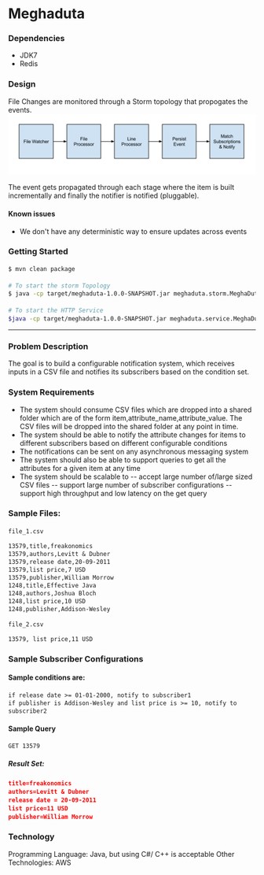 # Meghaduta

### Dependencies
- JDK7
- Redis

### Design
File Changes are monitored through a Storm topology that propogates the events. 
![Meghaduta Storm Topology](https://raw.githubusercontent.com/ashwanthkumar/meghaduta/master/docs/storm_topology.png)

The event gets propagated through each stage where the item is built incrementally and finally the notifier is notified (pluggable).

#### Known issues
- We don't have any deterministic way to ensure updates across events

### Getting Started
```bash
$ mvn clean package

# To start the storm Topology
$ java -cp target/meghaduta-1.0.0-SNAPSHOT.jar meghaduta.storm.MeghaDutaTopology

# To start the HTTP Service
$java -cp target/meghaduta-1.0.0-SNAPSHOT.jar meghaduta.service.MeghaDutaService -server
```

<hr />

### Problem Description
The goal is to build a configurable notification system, which receives inputs in a CSV file and notifies its subscribers based on the condition set.

### System Requirements

- The system should consume CSV files which are dropped into a shared folder which are of the form item,attribute_name,attribute_value. The CSV files will be dropped into the shared folder at any point in time.
- The system should be able to notify the attribute changes for items to different subscribers based on different configurable conditions
- The notifications can be sent on any asynchronous messaging system
- The system should also be able to support queries to get all the attributes for a given item at any time
- The system should be scalable to
-- accept large number of/large sized CSV files
-- support large number of subscriber configurations
-- support high throughput and low latency on the get query

### Sample Files:

`file_1.csv`

```csv
13579,title,freakonomics
13579,authors,Levitt & Dubner
13579,release date,20-09-2011
13579,list price,7 USD
13579,publisher,William Morrow
1248,title,Effective Java
1248,authors,Joshua Bloch
1248,list price,10 USD
1248,publisher,Addison-Wesley
```

`file_2.csv`

```csv
13579, list price,11 USD
```

### Sample Subscriber Configurations

#### Sample conditions are: 
```
if release date >= 01-01-2000, notify to subscriber1 
if publisher is Addison-Wesley and list price is >= 10, notify to subscriber2
```

#### Sample Query
```
GET 13579
```

##### Result Set:
```json
title=freakonomics
authors=Levitt & Dubner
release date = 20-09-2011
list price=11 USD
publisher=William Morrow
````

### Technology

Programming Language: Java, but using C#/ C++ is acceptable 
Other Technologies: AWS

